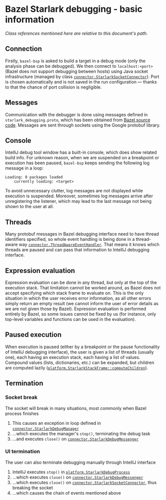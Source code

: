 # Bazel Starlark debugging - basic information
*Class references mentioned here are relative to this document's path.*

## Connection
Firstly, `bazel-bsp` is asked to build a target in a debug mode (only the analysis phase can be debugged).
We then connect to `localhost:<port>` (Bazel does not support debugging between hosts) using Java socket infrastructure
(managed by class [`connector.StarlarkSocketConnector`](connector/StarlarkSocketConnector.kt)).
Port is chosen automatically and is not saved in the run configuration —
thanks to that the chance of port collision is negligible.

## Messages
Communication with the debugger is done using messages defined in `starlark_debugging.proto`,
which has been obtained from [Bazel source code](https://github.com/bazelbuild/bazel/blob/ca728739071c78c67b5d251c7be4b9ba7c17b225/src/main/java/com/google/devtools/build/lib/starlarkdebug/proto/starlark_debugging.proto).
Messages are sent through sockets using the Google protobuf library.

## Console
IntelliJ debug tool window has a built-in console, which does show related build info.
For unknown reason, when we are suspended on a breakpoint or execution has been paused,
`bazel-bsp` keeps sending the following log message in a loop:

```text
Loading: 0 packages loaded
    currently loading: <target>
```

To avoid unnecessary clutter, log messages are not displayed while execution is suspended.
Moreover, sometimes log messages arrive after unregistering the listener,
which may lead to the last message not being shown to the user at all.

## Threads
Many protobuf messages in Bazel debugging interface need to have thread identifiers specified,
so whole event handling is being done in a thread-aware way [`connector.ThreadAwareEventHandler`](connector/ThreadAwareEventHandler.kt).
That means it knows which threads are paused and can pass that information to IntelliJ debugging interface.

## Expression evaluation
Expression evaluation can be done in any thread, but only at the top of the execution stack.
That limitation cannot be worked around, as Bazel does not accept specifying which stack frame to evaluate on.
This is the only situation in which the user receives error information,
as all other errors simply return an empty result
(we cannot inform the user of error details as we are not given those by Bazel).
Expression evaluation is performed entirely by Bazel, so some issues cannot be fixed by us
(for instance, only top-level variables and functions can be used in the evaluation).

## Paused execution
When execution is paused (either by a breakpoint or the pause functionality of IntelliJ debugging interface),
the user is given a list of threads (usually one), each having an execution stack, each having a list of values.
Compound values (lists, dictionaries, etc.) can be expanded, but children are computed lazily
([`platform.StarlarkStackFrame::computeChildren`](platform/StarlarkStackFrame.kt)).

## Termination
### Socket break
The socket will break in many situations, most commonly when Bazel process finishes

1. This causes an exception in loop defined in [`connector.StarlarkDebugManager`](connector/StarlarkDebugSessionManager.kt)
2. ...which executes the manager's `stop()`, terminating the debug task
3. ...and executes `close()` on [`connector.StarlarkDebugMessenger`](connector/StarlarkDebugMessenger.kt)

### UI termination
The user can also terminate debugging manually through IntelliJ interface

1. IntelliJ executes `stop()` in [`platform.StarlarkDebugProcess`](platform/StarlarkDebugProcess.kt)
2. ...which executes `close()` on [`connector.StarlarkDebugMessenger`](connector/StarlarkDebugMessenger.kt)
3. ...which executes `close()` on [`connector.StarlarkSocketConnector`](connector/StarlarkSocketConnector.kt), thus breaking the socket
4. ...which causes the chain of events mentioned above
